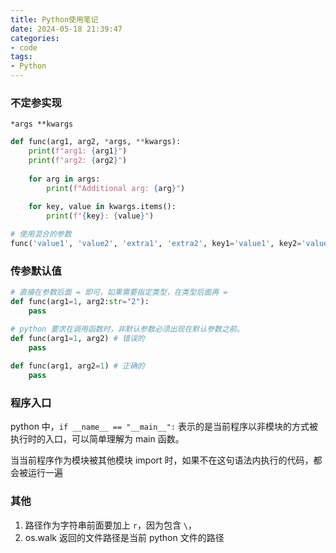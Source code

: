 ```yaml
---
title: Python使用笔记
date: 2024-05-18 21:39:47
categories:
- code
tags:
- Python
---
```


### 不定参实现

`*args **kwargs`

```python
def func(arg1, arg2, *args, **kwargs):
    print(f"arg1: {arg1}")
    print(f"arg2: {arg2}")
    
    for arg in args:
        print(f"Additional arg: {arg}")
    
    for key, value in kwargs.items():
        print(f"{key}: {value}")

# 使用混合的参数
func('value1', 'value2', 'extra1', 'extra2', key1='value1', key2='value2')
```

### 传参默认值

```python
# 直接在参数后面 = 即可，如果需要指定类型，在类型后面再 = 
def func(arg1=1, arg2:str="2"):
    pass

# python 要求在调用函数时，非默认参数必须出现在默认参数之前。
def func(arg1=1, arg2) # 错误的
    pass
    
def func(arg1, arg2=1) # 正确的
    pass
```

### 程序入口

python 中，`if __name__ == "__main__":` 表示的是当前程序以非模块的方式被执行时的入口，可以简单理解为 main 函数。

当当前程序作为模块被其他模块 import 时，如果不在这句语法内执行的代码，都会被运行一遍

### 其他

1. 路径作为字符串前面要加上 `r`，因为包含 `\`，
2. os.walk 返回的文件路径是当前 python 文件的路径
